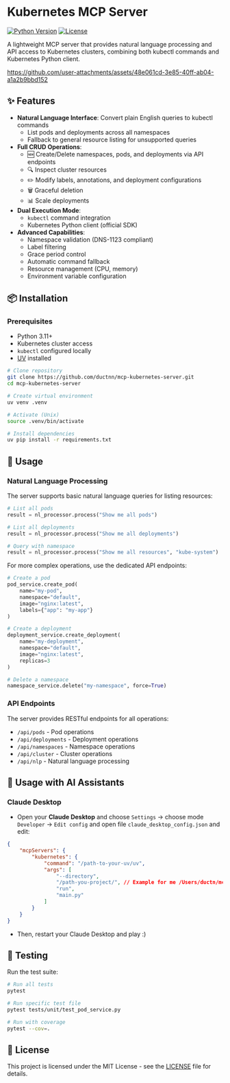 # Kubernetes MCP Server 

[![Python Version](https://img.shields.io/badge/python-3.11+-blue.svg)](https://www.python.org/downloads/)
[![License](https://img.shields.io/badge/license-MIT-green.svg)](LICENSE)

A lightweight MCP server that provides natural language processing and API access to Kubernetes clusters, combining both kubectl commands and Kubernetes Python client.

https://github.com/user-attachments/assets/48e061cd-3e85-40ff-ab04-a1a2b9bbd152

## ✨ Features

- **Natural Language Interface**: Convert plain English queries to kubectl commands
  - List pods and deployments across all namespaces
  - Fallback to general resource listing for unsupported queries
- **Full CRUD Operations**:
  - 🆕 Create/Delete namespaces, pods, and deployments via API endpoints
  - 🔍 Inspect cluster resources
  - ✏️ Modify labels, annotations, and deployment configurations
  - 🗑️ Graceful deletion
  - 📊 Scale deployments
- **Dual Execution Mode**:
  - `kubectl` command integration
  - Kubernetes Python client (official SDK)
- **Advanced Capabilities**:
  - Namespace validation (DNS-1123 compliant)
  - Label filtering
  - Grace period control
  - Automatic command fallback
  - Resource management (CPU, memory)
  - Environment variable configuration

## 📦 Installation

### Prerequisites
- Python 3.11+
- Kubernetes cluster access
- `kubectl` configured locally
- [UV](https://github.com/astral-sh/uv) installed

```bash
# Clone repository
git clone https://github.com/ductnn/mcp-kubernetes-server.git 
cd mcp-kubernetes-server

# Create virtual environment
uv venv .venv

# Activate (Unix)
source .venv/bin/activate

# Install dependencies
uv pip install -r requirements.txt
```

## 🚀 Usage

### Natural Language Processing

The server supports basic natural language queries for listing resources:

```python
# List all pods
result = nl_processor.process("Show me all pods")

# List all deployments
result = nl_processor.process("Show me all deployments")

# Query with namespace
result = nl_processor.process("Show me all resources", "kube-system")
```

For more complex operations, use the dedicated API endpoints:

```python
# Create a pod
pod_service.create_pod(
    name="my-pod",
    namespace="default",
    image="nginx:latest",
    labels={"app": "my-app"}
)

# Create a deployment
deployment_service.create_deployment(
    name="my-deployment",
    namespace="default",
    image="nginx:latest",
    replicas=3
)

# Delete a namespace
namespace_service.delete("my-namespace", force=True)
```

### API Endpoints

The server provides RESTful endpoints for all operations:

- `/api/pods` - Pod operations
- `/api/deployments` - Deployment operations
- `/api/namespaces` - Namespace operations
- `/api/cluster` - Cluster operations
- `/api/nlp` - Natural language processing

## 🤖 Usage with AI Assistants

### Claude Desktop

- Open your **Claude Desktop** and choose `Settings` -> choose mode `Developer` -> `Edit config` and open file `claude_desktop_config.json` and edit:

```json
{
    "mcpServers": {
        "kubernetes": {
            "command": "/path-to-your-uv/uv",
            "args": [
                "--directory",
                "/path-you-project/", // Example for me /Users/ductn/mcp-kubernetes-server
                "run",
                "main.py"
            ]
        }
    }
}
```

- Then, restart your Claude Desktop and play :)

## 🧪 Testing

Run the test suite:

```bash
# Run all tests
pytest

# Run specific test file
pytest tests/unit/test_pod_service.py

# Run with coverage
pytest --cov=.
```

## 📝 License

This project is licensed under the MIT License - see the [LICENSE](LICENSE) file for details.

